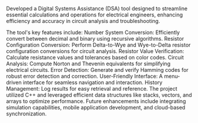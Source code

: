 Developed a Digital Systems Assistance (DSA) tool designed to streamline essential calculations and operations for electrical engineers, enhancing efficiency and accuracy in circuit analysis and troubleshooting. 

The tool's key features include:
Number System Conversion: Efficiently convert between decimal and binary using recursive algorithms.
Resistor Configuration Conversion: Perform Delta-to-Wye and Wye-to-Delta resistor configuration conversions for circuit analysis.
Resistor Value Verification: Calculate resistance values and tolerances based on color codes.
Circuit Analysis: Compute Norton and Thevenin equivalents for simplifying electrical circuits.
Error Detection: Generate and verify Hamming codes for robust error detection and correction.
User-Friendly Interface: A menu-driven interface for seamless navigation and interaction.
History Management: Log results for easy retrieval and reference.
The project utilized C++ and leveraged efficient data structures like stacks, vectors, and arrays to optimize performance. Future enhancements include integrating simulation capabilities, mobile application development, and cloud-based synchronization.
